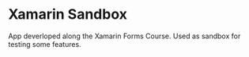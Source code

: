 # Xamarin Sandbox

App deverloped along the Xamarin Forms Course. Used as sandbox for testing some features.
